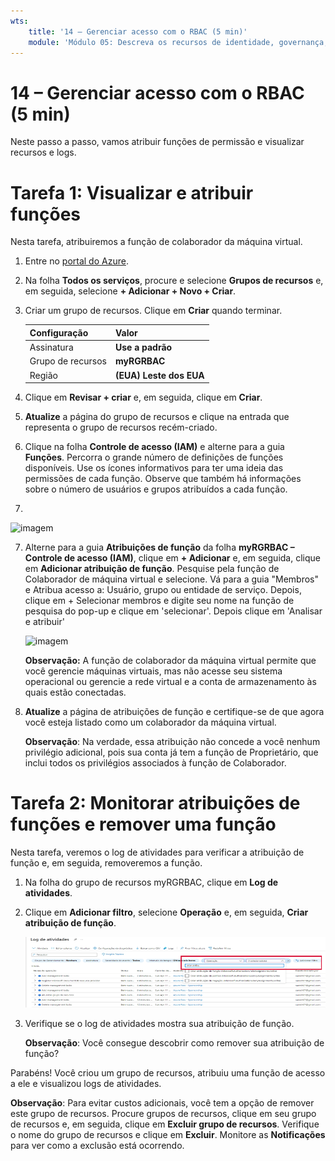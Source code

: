```yaml
---
wts:
    title: '14 – Gerenciar acesso com o RBAC (5 min)'
    module: 'Módulo 05: Descreva os recursos de identidade, governança, privacidade e conformidade'
---
```

# 14 – Gerenciar acesso com o RBAC (5 min)

Neste passo a passo, vamos atribuir funções de permissão e visualizar recursos e logs.

# Tarefa 1: Visualizar e atribuir funções

Nesta tarefa, atribuiremos a função de colaborador da máquina virtual. 

1. Entre no [portal do Azure](https://portal.azure.com).

2. Na folha **Todos os serviços**, procure e selecione **Grupos de recursos** e, em seguida, selecione **+ Adicionar + Novo + Criar**.

3. Criar um grupo de recursos. Clique em **Criar** quando terminar. 

    | Configuração | Valor |
    | -- | -- |
    | Assinatura | **Use a padrão** |
    | Grupo de recursos | **myRGRBAC** |
    | Região | **(EUA) Leste dos EUA** |
   

4. Clique em **Revisar + criar** e, em seguida, clique em **Criar**.

5. **Atualize** a página do grupo de recursos e clique na entrada que representa o grupo de recursos recém-criado.

6. Clique na folha **Controle de acesso (IAM)** e alterne para a guia **Funções**. Percorra o grande número de definições de funções disponíveis. Use os ícones informativos para ter uma ideia das permissões de cada função. Observe que também há informações sobre o número de usuários e grupos atribuídos a cada função.
7. 
![imagem](https://user-images.githubusercontent.com/89808319/144266949-f19d91ab-31d6-4c8b-af36-c00035925cf0.png)

7. Alterne para a guia **Atribuições de função** da folha **myRGRBAC – Controle de acesso (IAM)**, clique em **+ Adicionar** e, em seguida, clique em **Adicionar atribuição de função**. Pesquise pela função de Colaborador de máquina virtual e selecione. Vá para a guia "Membros" e Atribua acesso a: Usuário, grupo ou entidade de serviço. Depois, clique em + Selecionar membros e digite seu nome na função de pesquisa do pop-up e clique em 'selecionar'. Depois clique em 'Analisar e atribuir'

    
    ![imagem](https://user-images.githubusercontent.com/89808319/144266255-3a0f8574-9358-4c21-8f95-3503747e77c8.png)

 

    **Observação:** A função de colaborador da máquina virtual permite que você gerencie máquinas virtuais, mas não acesse seu sistema operacional ou gerencie a rede virtual e a conta de armazenamento às quais estão conectadas.

  

8. **Atualize** a página de atribuições de função e certifique-se de que agora você esteja listado como um colaborador da máquina virtual. 

    **Observação**: Na verdade, essa atribuição não concede a você nenhum privilégio adicional, pois sua conta já tem a função de Proprietário, que inclui todos os privilégios associados à função de Colaborador.

# Tarefa 2: Monitorar atribuições de funções e remover uma função

Nesta tarefa, veremos o log de atividades para verificar a atribuição de função e, em seguida, removeremos a função. 

1. Na folha do grupo de recursos myRGRBAC, clique em **Log de atividades**.

2. Clique em **Adicionar filtro**, selecione **Operação** e, em seguida, **Criar atribuição de função**.

    ![Captura de tela da página Log de atividades com filtro configurado.](../images/1503.png)

3. Verifique se o log de atividades mostra sua atribuição de função. 

    **Observação**: Você consegue descobrir como remover sua atribuição de função?

Parabéns! Você criou um grupo de recursos, atribuiu uma função de acesso a ele e visualizou logs de atividades. 

**Observação**: Para evitar custos adicionais, você tem a opção de remover este grupo de recursos. Procure grupos de recursos, clique em seu grupo de recursos e, em seguida, clique em **Excluir grupo de recursos**. Verifique o nome do grupo de recursos e clique em **Excluir**. Monitore as **Notificações** para ver como a exclusão está ocorrendo.

